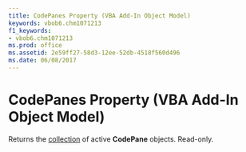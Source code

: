 ```yaml
---
title: CodePanes Property (VBA Add-In Object Model)
keywords: vbob6.chm1071213
f1_keywords:
- vbob6.chm1071213
ms.prod: office
ms.assetid: 2e59ff27-58d3-12ee-52db-4518f560d496
ms.date: 06/08/2017
---
```



# CodePanes Property (VBA Add-In Object Model)



Returns the [collection](vbe-glossary.md) of active **CodePane** objects. Read-only.

